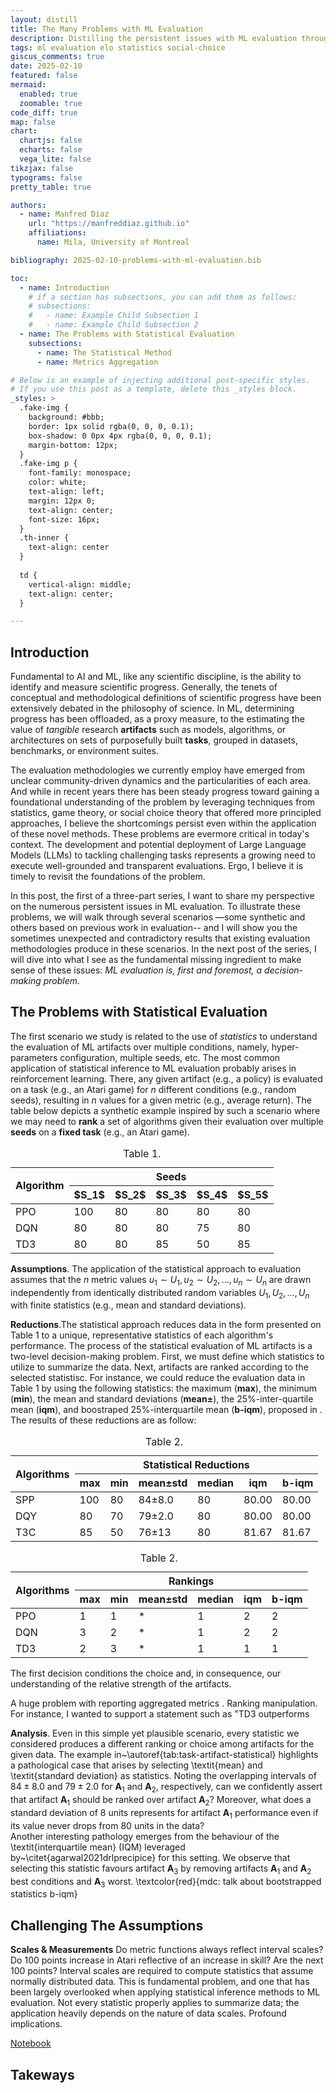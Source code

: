 ```yaml
---
layout: distill
title: The Many Problems with ML Evaluation
description: Distilling the persistent issues with ML evaluation through examples
tags: ml evaluation elo statistics social-choice
giscus_comments: true
date: 2025-02-10
featured: false
mermaid:
  enabled: true
  zoomable: true
code_diff: true
map: false
chart:
  chartjs: false
  echarts: false
  vega_lite: false
tikzjax: false
typograms: false
pretty_table: true

authors:
  - name: Manfred Diaz
    url: "https://manfreddiaz.github.io"
    affiliations:
      name: Mila, University of Montreal

bibliography: 2025-02-10-problems-with-ml-evaluation.bib

toc:
  - name: Introduction
    # if a section has subsections, you can add them as follows:
    # subsections:
    #   - name: Example Child Subsection 1
    #   - name: Example Child Subsection 2
  - name: The Problems with Statistical Evaluation
    subsections:
      - name: The Statistical Method
      - name: Metrics Aggregation 

# Below is an example of injecting additional post-specific styles.
# If you use this post as a template, delete this _styles block.
_styles: >
  .fake-img {
    background: #bbb;
    border: 1px solid rgba(0, 0, 0, 0.1);
    box-shadow: 0 0px 4px rgba(0, 0, 0, 0.1);
    margin-bottom: 12px;
  }
  .fake-img p {
    font-family: monospace;
    color: white;
    text-align: left;
    margin: 12px 0;
    text-align: center;
    font-size: 16px;
  }
  .th-inner {
    text-align: center
  }
  
  td {
    vertical-align: middle;
    text-align: center;
  }

---
```


## Introduction

Fundamental to AI and ML, like any scientific discipline, is the ability to identify and measure scientific progress. Generally, the tenets of conceptual and methodological definitions of scientific progress have been extensively debated in the philosophy of science<d-cite key="niiniluoto2024scientificprogress"></d-cite>. In ML, determining progress has been offloaded, as a proxy measure, to the estimating the value of _tangible_ research __artifacts__  such as models, algorithms, or architectures on sets of purposefully built __tasks__, grouped in datasets, benchmarks, or environment suites<d-cite key="raji2021mlbenchmarking">. 

The evaluation methodologies we currently employ have emerged from unclear community-driven dynamics and the particularities of each area. And while in recent years there has been steady progress toward gaining a foundational understanding of the problem by leveraging techniques from statistics<d-cite key="chan2020rlstatistics,agarwal2021drlprecipice"></d-cite>, game theory<d-cite key="balduzzi2018reeval,omidshafiei2019alpahrank"></d-cite>, or social choice theory<d-cite key="rofin2022votenrank,lanctot2023vase"></d-cite> that offered more principled approaches, I believe the shortcomings persist even within the application of these novel methods. These problems are evermore critical in today's context. The development and potential deployment of Large Language Models (LLMs) to tackling challenging tasks represents a growing need to execute well-grounded and transparent evaluations. Ergo, I believe it is timely to revisit the foundations of the problem.

In this post, the first of a three-part series, I want to share my perspective on the numerous persistent issues in ML evaluation. To illustrate these problems, we will walk through several scenarios —some synthetic and others based on previous work in evaluation-- and I will show you the sometimes unexpected and contradictory results that existing evaluation methodologies produce in these scenarios. In the next post of the series, I will dive into what I see as the fundamental missing ingredient to make sense of these issues: _ML evaluation is, first and foremost, a decision-making problem_.



## The Problems with Statistical Evaluation

The first scenario we study is related to the use of _statistics_<d-cite key="savage1954statistics, wesserman2004statistics"></d-cite> to understand the evaluation of ML artifacts over multiple conditions, namely, hyper-parameters configuration, multiple seeds, etc. The most common application of statistical inference to ML evaluation probably arises in reinforcement learning. There, any given artifact (e.g., a policy) is evaluated on a task (e.g., an Atari game) for $n$ different conditions (e.g., random seeds), resulting in $n$ values for a given metric (e.g., average return)<d-cite key="chan2020rlstatistics,agarwal2021drlprecipice"></d-cite>. The table below depicts a synthetic example inspired by such a scenario where we may need to __rank__ a set of algorithms given their evaluation over multiple __seeds__ on a __fixed task__ (e.g., an Atari game). 

<table>
    <caption>Table 1.</caption>
    <thead>
        <tr>
            <th rowspan=2>Algorithm</th>
            <th colspan=5>Seeds</th>
        </tr>
        <tr>
          <th>$S_1$</th>
          <th>$S_2$</th>
          <th>$S_3$</th>
          <th>$S_4$</th>
          <th>$S_5$</th>
        </tr>
    </thead>
    <tbody>
        <tr>
            <td>PPO</td>
            <td>100</td>
            <td>80</td>
            <td>80</td>
            <td>80</td>
            <td>80</td>
        </tr>
        <tr>
            <td>DQN</td>
            <td>80</td>
            <td>80</td>
            <td>80</td>
            <td>75</td>
            <td>80</td>
        </tr>
        <tr>
            <td>TD3</td>
            <td>80</td>
            <td>80</td>
            <td>85</td>
            <td>50</td>
            <td>85</td>
        </tr>
    </tbody>
</table>

__Assumptions__. The application of the statistical approach to evaluation assumes that the $n$ metric values $u_{1} \sim U_1, u_2 \sim U_2, \ldots, u_n \sim U_n$ are drawn independently from identically distributed random variables $U_1, U_2, \ldots, U_n$ with finite statistics (e.g., mean and standard deviations)<d-cite key="agarwal2021drlprecipice"></d-cite>. 

__Reductions__.The statistical approach reduces data in the form presented on Table 1 to a unique, representative statistics of each algorithm's performance.  The process of the statistical evaluation of ML artifacts is a two-level decision-making problem. First, we must define which statistics to utilize to summarize the data. Next, artifacts are ranked according to the selected statistisc. For instance, we could reduce the evaluation data in Table 1 by using the following statistics: the maximum (<b>max</b>), the minimum (<b>min</b>), the mean and standard deviations (<b>mean&plusmn;</b>), the 25%-inter-quartile mean (<b>iqm</b>), and boostraped 25%-interquartile mean (<b>b-iqm</b>), proposed in <d-cite key="agarwal2021drlprecipice"></d-cite>. The results of these reductions are as follow:
<table>
    <caption>Table 2.</caption>
    <thead>
        <tr>
            <th rowspan=2>Algorithms</th>
            <th colspan=6>Statistical Reductions</th>
        </tr>
        <tr>
          <th>max</th>
          <th>min</th>
          <th>mean&plusmn;std</th>
          <th>median</th>
          <th>iqm</th>
          <th>b-iqm<d-cite key="agarwal2021drlprecipice"></d-cite></th>
        </tr>
    </thead>
    <tbody>
        <tr>
            <td>SPP</td>
            <td>100</td>
            <td>80</td>
            <td>84&plusmn;8.0</td>
            <td>80</td>
            <td>80.00</td>
            <td>80.00</td>
        </tr>
        <tr>
            <td>DQY</td>
            <td>80</td>
            <td>70</td>
            <td>79&plusmn;2.0</td>
            <td>80</td>
            <td>80.00</td>
            <td>80.00</td>
        </tr>
        <tr>
            <td>T3C</td>
            <td>85</td>
            <td>50</td>
            <td>76&plusmn;13</td>
            <td>80</td>
            <td>81.67</td>
            <td>81.67</td>
        </tr>
    </tbody>
</table>

<table>
    <caption>Table 2.</caption>
    <thead>
        <tr>
            <th rowspan=2>Algorithms</th>
            <th colspan=6>Rankings</th>
        </tr>
        <tr>
          <th>max</th>
          <th>min</th>
          <th>mean&plusmn;std</th>
          <th>median</th>
          <th>iqm</th>
          <th>b-iqm<d-cite key="agarwal2021drlprecipice"></d-cite></th>
        </tr>
    </thead>
    <tbody>
        <tr>
            <td>PPO</td>
            <td>1</td>
            <td>1</td>
            <td>*</td>
            <td>1</td>
            <td>2</td>
            <td>2</td>
        </tr>
        <tr>
            <td>DQN</td>
            <td>3</td>
            <td>2</td>
            <td>*</td>
            <td>1</td>
            <td>2</td>
            <td>2</td>
        </tr>
        <tr>
            <td>TD3</td>
            <td>2</td>
            <td>3</td>
            <td>*</td>
            <td>1</td>
            <td>1</td>
            <td>1</td>
        </tr>
    </tbody>
</table>

The first decision conditions the choice and, in consequence, our understanding of the relative strength of the artifacts. 

A huge problem with reporting aggregated metrics <d-cite key="burnell2023reportingevaluation"></d-cite>. Ranking manipulation. For instance, I wanted to support a statement such as "TD3 outperforms 


__Analysis__. Even in this simple yet plausible scenario, every statistic we considered produces a different ranking or choice among artifacts for the given data.
The example in~\autoref{tab:task-artifact-statistical} highlights a pathological case that arises by selecting \textit{mean} and \textit{standard deviation} as statistics. Noting the overlapping intervals of $84 \pm 8.0$ and $79 \pm 2.0$ for $\textbf{A}_1$ and $\textbf{A}_2$, respectively, can we confidently assert that artifact $\textbf{A}_1$ should be ranked over artifact $\textbf{A}_2$? Moreover, what does a standard deviation of $8$ units represents for artifact $\textbf{A}_1$ performance even if its value never drops from $80$ units in the data?    
Another interesting pathology emerges from the behaviour of the \textit{interquartile mean} (IQM) leveraged by~\citet{agarwal2021drlprecipice} for this setting. We observe that selecting this statistic favours artifact $\textbf{A}_3$ by removing artifacts $\textbf{A}_1$ and $\textbf{A}_2$ best conditions and $\textbf{A}_3$ worst. \textcolor{red}{mdc: talk about bootstrapped statistics b-iqm} 


## Challenging The Assumptions ## 



__Scales & Measurements__ Do metric functions always reflect interval scales? Do 100 points increase in Atari reflective of an increase in skill? Are the next 100 points? Interval scales are required to compute statistics that assume normally distributed data<d-cite key="harwell2001measurementordinal"></d-cite>.
This is fundamental problem, and one that has been largely overlooked when applying statistical inference methods to ML evaluation. Not every statistic properly applies to summarize data; the application heavily depends on the nature of data scales<d-cite key="stevens1946scalesmeasurements"></d-cite>.  Profound implications<d-cite key="liddell2018ordinalmeasurements"></d-cite>.


[Notebook](https://colab.research.google.com/drive/1hnjwngxoMhcYP3ojCC6_Ff1zvyE8m-Rm?usp=sharing)

<!-- 
### Metrics Aggregation

<table>
    <caption>Table 3.</caption>
    <thead>
        <tr>
            <th rowspan=2>Algorithms</th>
            <th colspan=3>Tasks</th>
        </tr>
        <tr>
          <th>$T_1$</th>
          <th>$T_2$</th>
          <th>$T_3$</th>
        </tr>
    </thead>
    <tbody>
        <tr>
            <td>Model 1</td>
            <td>1000</td>
            <td>80</td>
            <td>85</td>
        </tr>
        <tr>
            <td>Model 2</td>
            <td>800</td>
            <td>80</td>
            <td>86</td>
        </tr>
        <tr>
            <td>Model 3</td>
            <td>600</td>
            <td>80</td>
            <td>85</td>
        </tr>
    </tbody>
</table> -->


## Takeways

